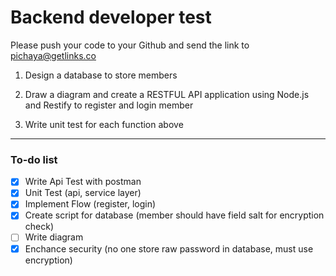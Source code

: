# Backend developer test

Please push your code to your Github and send the link to pichaya@getlinks.co

1. Design a database to store members

2. Draw a diagram and create a RESTFUL API application using Node.js and Restify to register and login member

3. Write unit test for each function above

---
### To-do list

- [x] Write Api Test with postman
- [x] Unit Test (api, service layer)
- [x] Implement Flow (register, login)
- [x] Create script for database (member should have field salt for encryption check)
- [ ] Write diagram
- [x] Enchance security (no one store raw password in database, must use encryption)
